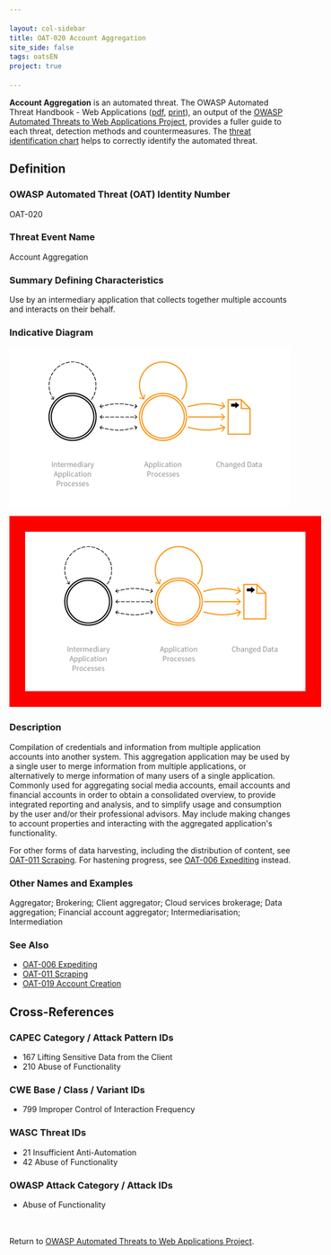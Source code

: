 ```yaml
---

layout: col-sidebar
title: OAT-020 Account Aggregation
site_side: false
tags: oatsEN
project: true

---
```


**Account Aggregation** is an automated threat. The OWASP Automated Threat Handbook - Web Applications ([pdf](https://github.com/OWASP/www-project-automated-threats-to-web-applications/tree/master/assets/files/EN), [print](http://www.lulu.com/shop/owasp-foundation/automated-threat-handbook/paperback/product-23540699.html)), an output of the [OWASP Automated Threats to Web Applications Project](../../../), provides a fuller guide to each threat, detection methods and countermeasures. The [threat identification chart](https://www2.owasp.org/www-project-automated-threats-to-web-applications/assets/files/oat-ontology-decision-chart.pdf) helps to correctly identify the automated threat.

## Definition
### OWASP Automated Threat (OAT) Identity Number
OAT-020

### Threat Event Name
Account Aggregation

### Summary Defining Characteristics
Use by an intermediary application that collects together multiple accounts and interacts on their behalf.

### Indicative Diagram
![Indicative diagram for OAT-020](images/500px-OAT-020_Account_Aggregation.png)

<img alt="Indicative diagram for OAT-020" src="images/500px-OAT-020_Account_Aggregation.png" style="background-color:red;padding:2em;">

### Description
Compilation of credentials and information from multiple application accounts into another system. This aggregation application may be used by a single user to merge information from multiple applications, or alternatively to merge information of many users of a single application. Commonly used for aggregating social media accounts, email accounts and financial accounts in order to obtain a consolidated overview, to provide integrated reporting and analysis, and to simplify usage and consumption by the user and/or their professional advisors. May include making changes to account properties and interacting with the aggregated application's functionality.

For other forms of data harvesting, including the distribution of content, see [OAT-011 Scraping](OAT-011_Scraping.html). For hastening progress, see [OAT-006 Expediting](OAT-006_Expediting.html) instead.

### Other Names and Examples
Aggregator; Brokering; Client aggregator; Cloud services brokerage; Data aggregation; Financial account aggregator; Intermediarisation; Intermediation

### See Also
* [OAT-006 Expediting](OAT-006_Expediting.html)
* [OAT-011 Scraping](OAT-011_Scraping.html)
* [OAT-019 Account Creation](OAT-019_Account_Creation.html)

## Cross-References
### CAPEC Category / Attack Pattern IDs
* 167 Lifting Sensitive Data from the Client
* 210 Abuse of Functionality

### CWE Base / Class / Variant IDs
* 799 Improper Control of Interaction Frequency

### WASC Threat IDs
* 21 Insufficient Anti-Automation
* 42 Abuse of Functionality

### OWASP Attack Category / Attack IDs
* Abuse of Functionality

<br/><br/>Return to [OWASP Automated Threats to Web Applications Project](../../../).<br/><br/>
